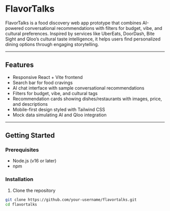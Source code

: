 # FlavorTalks
FlavorTalks is a food discovery web app prototype that combines AI-powered conversational recommendations with filters for budget, vibe, and cultural preferences. Inspired by services like UberEats, DoorDash, Bite Sight and Qloo’s cultural taste intelligence, it helps users find personalized dining options through engaging storytelling.

---

## Features

- Responsive React + Vite frontend
- Search bar for food cravings
- AI chat interface with sample conversational recommendations
- Filters for budget, vibe, and cultural tags
- Recommendation cards showing dishes/restaurants with images, price, and descriptions
- Mobile-first design styled with Tailwind CSS
- Mock data simulating AI and Qloo integration

---

## Getting Started

### Prerequisites

- Node.js (v16 or later)
- npm

### Installation

1. Clone the repository

```bash
git clone https://github.com/your-username/flavortalks.git
cd flavortalks
